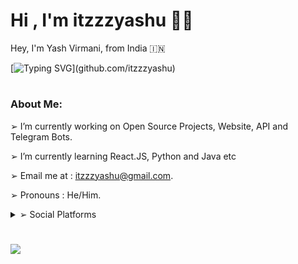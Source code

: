 <h1 align="left"><b>Hi , I'm itzzzyashu ✌🏻</b></h1>
Hey, I'm Yash Virmani, from India 🇮🇳

[![Typing SVG](https://readme-typing-svg.demolab.com?font=Odin+Rounded&weight=100&size=20&duration=2000&pause=250&color=00F726&vCenter=true&width=700&height=40&lines=I'm+into+these+programming+languages.;Java%2C+Python%2C+HTML%2C+CSS%2C+Javascript;Web+and+Android+App+Development;Computer+Software+Programming+and+more.)](github.com/itzzzyashu)

#
### About Me:

➢ I’m currently working on Open Source Projects, Website, API and Telegram Bots.

➢ I’m currently learning React.JS, Python and Java etc

➢ Email me at : itzzzyashu@gmail.com.

➢ Pronouns : He/Him.

<details>
<summary>➢ Social Platforms</summary>
  
* ➢ [Facebook](https://www.facebook.com/Itzzzyashu/)
  
* ➢ [Instagram](https://www.instagram.com/Itzzzyashu/)
  
* ➢ [Twitter](https://www.twitter.com/Itzzzyashu/)
  
* ➢ [Telegram](https://telegram.me/Itzzzyashu/)
  
* ➢ [Quora](https://www.quora.com/profile/Itzzzyashu/)
  
* ➢ [Reddit](https://www.reddit.com/user/Itzzzyashu/)
  
* ➢ [Youtube](https://www.youtube.com/@Itzzzyashu/)
  
* ➢ [Pinterest](https://www.pinterest.com/aleciento/)
  
</details>

#
<img align="center" src="https://github-readme-stats.vercel.app/api?username=itzzzyashu&hide=stars&show_icons=true&icon_color=fff&bg_color=6f00fe,6f00fe,ff0000&title_color=fff&text_color=fff&count_private=true">
